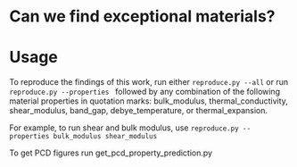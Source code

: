 # Can we find exceptional materials?

# Usage

To reproduce the findings of this work, run either `reproduce.py --all` or run `reproduce.py --properties ` followed by any combination of the following material properties in quotation marks: bulk_modulus, thermal_conductivity, shear_modulus, band_gap, debye_temperature, or thermal_expansion. 

For example, to run shear and bulk modulus, use `reproduce.py --properties bulk_modulus shear_modulus`

To get PCD figures run get_pcd_property_prediction.py